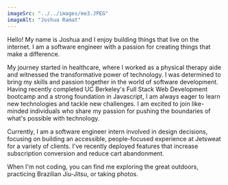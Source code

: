 ```yaml
---
imageSrc: "../../images/me3.JPEG"
imageAlt: "Joshua Ramat"
---
```


Hello! My name is Joshua and I enjoy building things that live on the internet. I am a software engineer with a passion for creating things that make a difference. 

My journey started in healthcare, where I worked as a physical therapy aide and witnessed the transformative power of technology. I was determined to bring my skills and passion together in the world of software development. Having recently completed UC Berkeley's Full Stack Web Development bootcamp and a strong foundation in Javascript, I am always eager to learn new technologies and tackle new challenges. I am excited to join like-minded individuals who share my passion for pushing the boundaries of what's possible with technology.

Currently, I am a software engineer intern involved in design decisions, focusing on building an accessible, people-focused experience at Jetsweat for a variety of clients. I've recently deployed features that increase subscription conversion and reduce cart abandonment.

When I'm not coding, you can find me exploring the great outdoors, practicing Brazilian Jiu-Jitsu, or taking photos.
